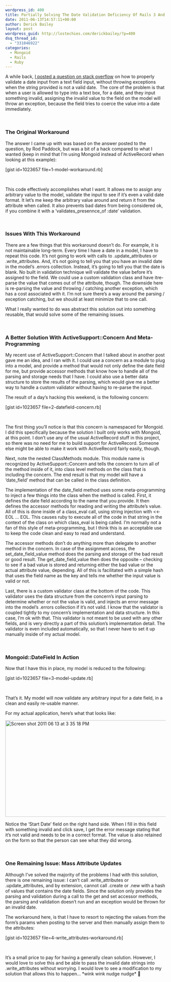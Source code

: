 ```yaml
---
wordpress_id: 400
title: Partially Solving The Date Validation Deficiency Of Rails 3 And Mongoid 2 Models
date: 2011-06-13T14:57:11+00:00
author: Derick Bailey
layout: post
wordpress_guid: http://lostechies.com/derickbailey/?p=400
dsq_thread_id:
  - "331046922"
categories:
  - Mongoid
  - Rails
  - Ruby
---
```

A while back, [I posted a question on stack overflow](http://stackoverflow.com/questions/4221574/date-validation-in-rails-3) on how to properly validate a date input from a text field input, without throwing exceptions when the string provided is not a valid date.  The core of the problem is that when a user is allowed to type into a text box, for a date, and they input something invalid, assigning the invalid value to the field on the model will throw an exception, because the field tries to coerce the value into a date immediately.

 

### The Original Workaround

The answer I came up with was based on the answer posted to the question, by Rod Paddock, but was a bit of a hack compared to what I wanted (keep in mind that I&#8217;m using Mongoid instead of ActiveRecord when looking at this example):

[gist id=1023657 file=1-model-workaround.rb]

 

This code effectively accomplishes what I want. It allows me to assign any arbitrary value to the model, validate the input to see if it&#8217;s even a valid date format. It let&#8217;s me keep the arbitrary value around and return it from the attribute when called. It also prevents bad dates from being considered ok, if you combine it with a &#8216;validates\_presennce\_of :date&#8217; validation.

 

### Issues With This Workaround

There are a few things that this workaround doesn&#8217;t do. For example, it is not maintainable long-term. Every time I have a date in a model, I have to repeat this code. It&#8217;s not going to work with calls to .update\_attributes or .write\_attributes. And, it&#8217;s not going to tell you that you have an invalid date in the model&#8217;s .errors collection. Instead, it&#8217;s going to tell you that the date is blank. No built in validation technique will validate the value before it&#8217;s assigned to the field. We could use a custom validation class and have itre-parse the value that comes out of the attribute, though. The downside here is re-parsing the value and throwing / catching another exception, which has a cost associated with it. I&#8217;m not sure there&#8217;s a way around the parsing / exception catching, but we should at least minimize that to one call.

What I really wanted to do was abstract this solution out into something reusable, that would solve some of the remaining issues.

 

### A Better Solution With ActiveSupport::Concern And Meta-Programming

My recent use of ActiveSupport::Concern that I talked about in another post gave me an idea, and I ran with it. I could use a concern as a module to plug into a model, and provide a method that would not only define the date field for me, but provide accessor methods that know how to handle all of the parsing and storage needs that I have. I could also use a better data structure to store the results of the parsing, which would give me a better way to handle a custom validator without having to re-parse the input.

The result of a day&#8217;s hacking this weekend, is the following concern:

[gist id=1023657 file=2-datefield-concern.rb]

 

The first thing you&#8217;ll notice is that this concern is namespaced for Mongoid. I did this specifically because the solution I built only works with Mongoid, at this point. I don&#8217;t use any of the usual ActiveRecord stuff in this project, so there was no need for me to build support for ActiveRecord. Someone else might be able to make it work with ActiveRecord fairly easily, though.

Next, note the nested ClassMethods module. This module name is recognized by ActiveSupport::Concern and tells the concern to turn all of the method inside of it, into class level methods on the class that is including the concern. The end result is that my model will have a &#8216;date_field&#8217; method that can be called in the class definition.

The implementation of the date\_field method uses some meta-programming to inject a few things into the class when the method is called. First, it defines the date field according to the name that you provide. It then defines the accessor methods for reading and writing the attribute&#8217;s value. All of this is done inside of a class\_eval call, using string injection with <<-EOL &#8230; EOL. This causes ruby to execute all of the code in that string in the context of the class on which class_eval is being called. I&#8217;m normally not a fan of this style of meta-programming, but I think this is an acceptable use to keep the code clean and easy to read and understand.

The accessor methods don&#8217;t do anything more than delegate to another method in the concern. In case of the assignment access, the set\_date\_field\_value method does the parsing and storage of the bad result or good result. The get\_date\_field\_value then does the opposite &#8211; checking to see if a bad value is stored and returning either the bad value or the actual attribute value, depending. All of this is facilitated with a simple hash that uses the field name as the key and tells me whether the input value is valid or not.

Last, there is a custom validator class at the bottom of the code. This validator uses the data structure from the concern&#8217;s input parsing to determine whether or not the value is valid, and injects an error message into the model&#8217;s .errors collection if it&#8217;s not valid. I know that the validator is coupled tightly to my concern&#8217;s implementation and data structure. In this case, I&#8217;m ok with that. This validator is not meant to be used with any other fields, and is very directly a part of this solution&#8217;s implementation detail. The validator is even included automatically, so that I never have to set it up manually inside of my actual model.

 

### Mongoid::DateField In Action

Now that I have this in place, my model is reduced to the following:

[gist id=1023657 file=3-model-update.rb]

 

That&#8217;s it. My model will now validate any arbitrary input for a date field, in a clean and easily re-usable manner.

For my actual application, here&#8217;s what that looks like:

<img title="Screen shot 2011-06-13 at 3.35.18 PM.png" src="http://lostechies.com/derickbailey/files/2011/06/Screen-shot-2011-06-13-at-3.35.18-PM.png" border="0" alt="Screen shot 2011 06 13 at 3 35 18 PM" width="600" height="303" />

Notice the &#8216;Start Date&#8217; field on the right hand side. When I fill in this field with something invalid and click save, I get the error message stating that it&#8217;s not valid and needs to be in a correct format. The value is also retained on the form so that the person can see what they did wrong.

 

### One Remaining Issue: Mass Attribute Updates

Although I&#8217;ve solved the majority of the problems I had with this solution, there is one remaining issue: I can&#8217;t call .write\_attributes or .update\_attributes, and by extension, cannot call .create or .new with a hash of values that contains the date fields. Since the solution only provides the parsing and validation during a call to the get and set accessor methods, the parsing and validation doesn&#8217;t run and an exception would be thrown for an invalid date.

The workaround here, is that I have to resort to rejecting the values from the form&#8217;s params when posting to the server and then manually assign them to the attributes:

[gist id=1023657 file=4-write_attributes-workaround.rb]

 

It&#8217;s a small price to pay for having a generally clean solution. However, I would love to solve this and be able to pass the invalid date strings into .write_attributes without worrying. I would love to see a modification to my solution that allows this to happen&#8230; \*wink wink nudge nudge\* 🙂